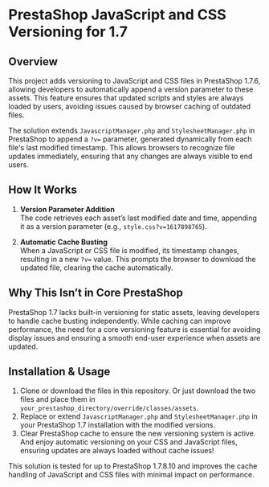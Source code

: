 # PrestaShop JavaScript and CSS Versioning for 1.7

## Overview

This project adds versioning to JavaScript and CSS files in PrestaShop 1.7.6, allowing developers to automatically append a version parameter to these assets. This feature ensures that updated scripts and styles are always loaded by users, avoiding issues caused by browser caching of outdated files.

The solution extends `JavascriptManager.php` and `StylesheetManager.php` in PrestaShop to append a `?v=` parameter, generated dynamically from each file's last modified timestamp. This allows browsers to recognize file updates immediately, ensuring that any changes are always visible to end users.

## How It Works

1. **Version Parameter Addition**  
   The code retrieves each asset’s last modified date and time, appending it as a version parameter (e.g., `style.css?v=1617898765`).
   
2. **Automatic Cache Busting**  
   When a JavaScript or CSS file is modified, its timestamp changes, resulting in a new `?v=` value. This prompts the browser to download the updated file, clearing the cache automatically.

## Why This Isn’t in Core PrestaShop

PrestaShop 1.7 lacks built-in versioning for static assets, leaving developers to handle cache busting independently. While caching can improve performance, the need for a core versioning feature is essential for avoiding display issues and ensuring a smooth end-user experience when assets are updated.

## Installation & Usage

1. Clone or download the files in this repository. Or just download the two files and place them in `your_prestashop_directory/override/classes/assets`.
2. Replace or extend `JavascriptManager.php` and `StylesheetManager.php` in your PrestaShop 1.7 installation with the modified versions.
3. Clear PrestaShop cache to ensure the new versioning system is active. And enjoy automatic versioning on your CSS and JavaScript files, ensuring updates are always loaded without cache issues!

This solution is tested for up to PrestaShop 1.7.8.10 and improves the cache handling of JavaScript and CSS files with minimal impact on performance.
